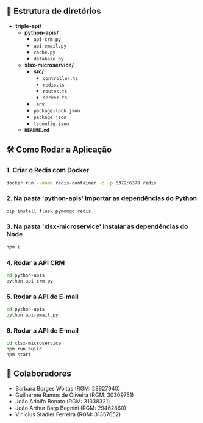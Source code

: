 ## 📂 Estrutura de diretórios

- **triple-api/**
  - **python-apis/**
    - `api-crm.py`
    - `api-email.py`
    - `cache.py`
    - `database.py`
  - **xlsx-microservice/**
    - **src/**
        - `controller.ts`
        - `redis.ts`
        - `routes.ts`
        - `server.ts`
    - `.env`
    - `package-lock.json`
    - `package.json`
    - `tsconfig.json`
  - **`README.md`**

## 🛠️ Como Rodar a Aplicação

### 1. Criar o Redis com Docker

```bash
docker run --name redis-container -d -p 6379:6379 redis
```

### 2. Na pasta 'python-apis' importar as dependências do Python

```bash
pip install flask pymongo redis
```

### 3. Na pasta 'xlsx-microservice' instalar as dependências do Node

```bash
npm i
```

### 4. Rodar a API CRM

```bash
cd python-apis
python api-crm.py
```

### 5. Rodar a API de E-mail

```bash
cd python-apis
python api-email.py
```

### 6. Rodar a API de E-mail

```bash
cd xlsx-microservice
npm run build
npm start
```

## 👤 Colaboradores

- Barbara Borges Woitas (RGM: 28927940)
- Guilherme Ramos de Oliveira (RGM: 30309751)
- João Adolfo Bonato (RGM: 31338321)
- João Arthur Barp Begnini (RGM: 29462860)
- Vinicius Stadler Ferreira (RGM: 31357652)
